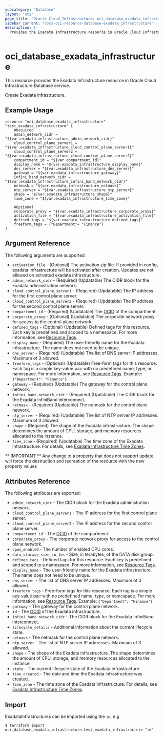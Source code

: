 ```yaml
---
subcategory: "Database"
layout: "oci"
page_title: "Oracle Cloud Infrastructure: oci_database_exadata_infrastructure"
sidebar_current: "docs-oci-resource-database-exadata_infrastructure"
description: |-
  Provides the Exadata Infrastructure resource in Oracle Cloud Infrastructure Database service
---
```


# oci_database_exadata_infrastructure
This resource provides the Exadata Infrastructure resource in Oracle Cloud Infrastructure Database service.

Create Exadata infrastructure.

## Example Usage

```hcl
resource "oci_database_exadata_infrastructure" "test_exadata_infrastructure" {
	#Required
	admin_network_cidr = "${var.exadata_infrastructure_admin_network_cidr}"
	cloud_control_plane_server1 = "${var.exadata_infrastructure_cloud_control_plane_server1}"
	cloud_control_plane_server2 = "${var.exadata_infrastructure_cloud_control_plane_server2}"
	compartment_id = "${var.compartment_id}"
	display_name = "${var.exadata_infrastructure_display_name}"
	dns_server = "${var.exadata_infrastructure_dns_server}"
	gateway = "${var.exadata_infrastructure_gateway}"
	infini_band_network_cidr = "${var.exadata_infrastructure_infini_band_network_cidr}"
	netmask = "${var.exadata_infrastructure_netmask}"
	ntp_server = "${var.exadata_infrastructure_ntp_server}"
	shape = "${var.exadata_infrastructure_shape}"
	time_zone = "${var.exadata_infrastructure_time_zone}"

	#Optional
	corporate_proxy = "${var.exadata_infrastructure_corporate_proxy}"
	activation_file = "${var.exadata_infrastructure_activation_file}"
	defined_tags = "${var.exadata_infrastructure_defined_tags}"
	freeform_tags = {"Department"= "Finance"}
}
```

## Argument Reference

The following arguments are supported:

* `activation_file` - (Optional) The activation zip file. If provided in config, exadata infrastructure will be activated after creation. Updates are not allowed on activated exadata infrastructure.
* `admin_network_cidr` - (Required) (Updatable) The CIDR block for the Exadata administration network.
* `cloud_control_plane_server1` - (Required) (Updatable) The IP address for the first control plane server.
* `cloud_control_plane_server2` - (Required) (Updatable) The IP address for the second control plane server.
* `compartment_id` - (Required) (Updatable) The [OCID](https://docs.cloud.oracle.com/iaas/Content/General/Concepts/identifiers.htm) of the compartment. 
* `corporate_proxy` - (Optional) (Updatable) The corporate network proxy for access to the control plane network.
* `defined_tags` - (Optional) (Updatable) Defined tags for this resource. Each key is predefined and scoped to a namespace. For more information, see [Resource Tags](https://docs.cloud.oracle.com/iaas/Content/General/Concepts/resourcetags.htm). 
* `display_name` - (Required) The user-friendly name for the Exadata infrastructure. The name does not need to be unique. 
* `dns_server` - (Required) (Updatable) The list of DNS server IP addresses. Maximum of 3 allowed.
* `freeform_tags` - (Optional) (Updatable) Free-form tags for this resource. Each tag is a simple key-value pair with no predefined name, type, or namespace. For more information, see [Resource Tags](https://docs.cloud.oracle.com/iaas/Content/General/Concepts/resourcetags.htm).  Example: `{"Department": "Finance"}` 
* `gateway` - (Required) (Updatable) The gateway for the control plane network.
* `infini_band_network_cidr` - (Required) (Updatable) The CIDR block for the Exadata InfiniBand interconnect.
* `netmask` - (Required) (Updatable) The netmask for the control plane network.
* `ntp_server` - (Required) (Updatable) The list of NTP server IP addresses. Maximum of 3 allowed.
* `shape` - (Required) The shape of the Exadata infrastructure. The shape determines the amount of CPU, storage, and memory resources allocated to the instance. 
* `time_zone` - (Required) (Updatable) The time zone of the Exadata infrastructure. For details, see [Exadata Infrastructure Time Zones](https://docs.cloud.oracle.com/iaas/Content/Database/References/timezones.htm). 


** IMPORTANT **
Any change to a property that does not support update will force the destruction and recreation of the resource with the new property values

## Attributes Reference

The following attributes are exported:

* `admin_network_cidr` - The CIDR block for the Exadata administration network.
* `cloud_control_plane_server1` - The IP address for the first control plane server.
* `cloud_control_plane_server2` - The IP address for the second control plane server.
* `compartment_id` - The [OCID](https://docs.cloud.oracle.com/iaas/Content/General/Concepts/identifiers.htm) of the compartment.
* `corporate_proxy` - The corporate network proxy for access to the control plane network.
* `cpus_enabled` - The number of enabled CPU cores.
* `data_storage_size_in_tbs` - Size, in terabytes, of the DATA disk group. 
* `defined_tags` - Defined tags for this resource. Each key is predefined and scoped to a namespace. For more information, see [Resource Tags](https://docs.cloud.oracle.com/iaas/Content/General/Concepts/resourcetags.htm). 
* `display_name` - The user-friendly name for the Exadata infrastructure. The name does not need to be unique.
* `dns_server` - The list of DNS server IP addresses. Maximum of 3 allowed.
* `freeform_tags` - Free-form tags for this resource. Each tag is a simple key-value pair with no predefined name, type, or namespace. For more information, see [Resource Tags](https://docs.cloud.oracle.com/iaas/Content/General/Concepts/resourcetags.htm).  Example: `{"Department": "Finance"}` 
* `gateway` - The gateway for the control plane network.
* `id` - The [OCID](https://docs.cloud.oracle.com/iaas/Content/General/Concepts/identifiers.htm) of the Exadata infrastructure.
* `infini_band_network_cidr` - The CIDR block for the Exadata InfiniBand interconnect.
* `lifecycle_details` - Additional information about the current lifecycle state.
* `netmask` - The netmask for the control plane network.
* `ntp_server` - The list of NTP server IP addresses. Maximum of 3 allowed.
* `shape` - The shape of the Exadata infrastructure. The shape determines the amount of CPU, storage, and memory resources allocated to the instance. 
* `state` - The current lifecycle state of the Exadata infrastructure.
* `time_created` - The date and time the Exadata infrastructure was created.
* `time_zone` - The time zone of the Exadata infrastructure. For details, see [Exadata Infrastructure Time Zones](https://docs.cloud.oracle.com/iaas/Content/Database/References/timezones.htm).

## Import

ExadataInfrastructures can be imported using the `id`, e.g.

```
$ terraform import oci_database_exadata_infrastructure.test_exadata_infrastructure "id"
```

